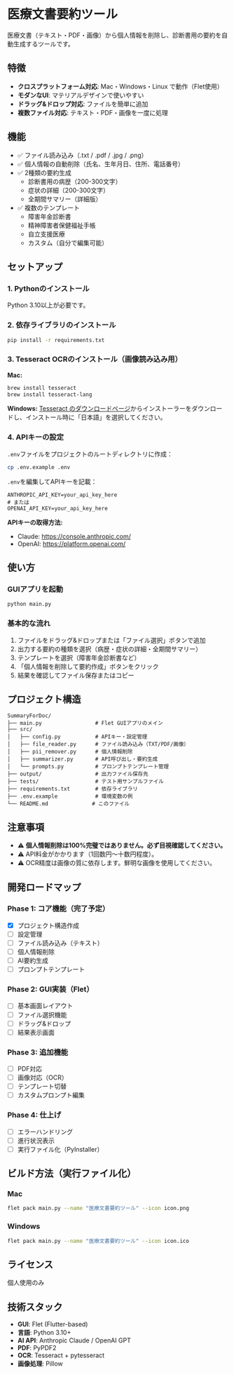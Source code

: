# 医療文書要約ツール

医療文書（テキスト・PDF・画像）から個人情報を削除し、診断書用の要約を自動生成するツールです。

## 特徴

- **クロスプラットフォーム対応**: Mac・Windows・Linux で動作（Flet使用）
- **モダンなUI**: マテリアルデザインで使いやすい
- **ドラッグ&ドロップ対応**: ファイルを簡単に追加
- **複数ファイル対応**: テキスト・PDF・画像を一度に処理

## 機能

- ✅ ファイル読み込み（.txt / .pdf / .jpg / .png）
- ✅ 個人情報の自動削除（氏名、生年月日、住所、電話番号）
- ✅ 2種類の要約生成
  - 診断書用の病歴（200-300文字）
  - 症状の詳細（200-300文字）
  - 全期間サマリー（詳細版）
- ✅ 複数のテンプレート
  - 障害年金診断書
  - 精神障害者保健福祉手帳
  - 自立支援医療
  - カスタム（自分で編集可能）

## セットアップ

### 1. Pythonのインストール
Python 3.10以上が必要です。

### 2. 依存ライブラリのインストール
```bash
pip install -r requirements.txt
```

### 3. Tesseract OCRのインストール（画像読み込み用）

**Mac:**
```bash
brew install tesseract
brew install tesseract-lang
```

**Windows:**
[Tesseract のダウンロードページ](https://github.com/UB-Mannheim/tesseract/wiki)からインストーラーをダウンロードし、インストール時に「日本語」を選択してください。

### 4. APIキーの設定

`.env`ファイルをプロジェクトのルートディレクトリに作成：

```bash
cp .env.example .env
```

`.env`を編集してAPIキーを記載：

```
ANTHROPIC_API_KEY=your_api_key_here
# または
OPENAI_API_KEY=your_api_key_here
```

**APIキーの取得方法:**
- Claude: https://console.anthropic.com/
- OpenAI: https://platform.openai.com/

## 使い方

### GUIアプリを起動
```bash
python main.py
```

### 基本的な流れ
1. ファイルをドラッグ&ドロップまたは「ファイル選択」ボタンで追加
2. 出力する要約の種類を選択（病歴・症状の詳細・全期間サマリー）
3. テンプレートを選択（障害年金診断書など）
4. 「個人情報を削除して要約作成」ボタンをクリック
5. 結果を確認してファイル保存またはコピー

## プロジェクト構造

```
SummaryForDoc/
├── main.py                 # Flet GUIアプリのメイン
├── src/
│   ├── config.py           # APIキー・設定管理
│   ├── file_reader.py      # ファイル読み込み（TXT/PDF/画像）
│   ├── pii_remover.py      # 個人情報削除
│   ├── summarizer.py       # API呼び出し・要約生成
│   └── prompts.py          # プロンプトテンプレート管理
├── output/                 # 出力ファイル保存先
├── tests/                  # テスト用サンプルファイル
├── requirements.txt        # 依存ライブラリ
├── .env.example            # 環境変数の例
└── README.md              # このファイル
```

## 注意事項

- ⚠️ **個人情報削除は100%完璧ではありません。必ず目視確認してください。**
- ⚠️ API料金がかかります（1回数円〜十数円程度）。
- ⚠️ OCR精度は画像の質に依存します。鮮明な画像を使用してください。

## 開発ロードマップ

### Phase 1: コア機能（完了予定）
- [x] プロジェクト構造作成
- [ ] 設定管理
- [ ] ファイル読み込み（テキスト）
- [ ] 個人情報削除
- [ ] AI要約生成
- [ ] プロンプトテンプレート

### Phase 2: GUI実装（Flet）
- [ ] 基本画面レイアウト
- [ ] ファイル選択機能
- [ ] ドラッグ&ドロップ
- [ ] 結果表示画面

### Phase 3: 追加機能
- [ ] PDF対応
- [ ] 画像対応（OCR）
- [ ] テンプレート切替
- [ ] カスタムプロンプト編集

### Phase 4: 仕上げ
- [ ] エラーハンドリング
- [ ] 進行状況表示
- [ ] 実行ファイル化（PyInstaller）

## ビルド方法（実行ファイル化）

### Mac
```bash
flet pack main.py --name "医療文書要約ツール" --icon icon.png
```

### Windows
```bash
flet pack main.py --name "医療文書要約ツール" --icon icon.ico
```

## ライセンス

個人使用のみ

## 技術スタック

- **GUI**: Flet (Flutter-based)
- **言語**: Python 3.10+
- **AI API**: Anthropic Claude / OpenAI GPT
- **PDF**: PyPDF2
- **OCR**: Tesseract + pytesseract
- **画像処理**: Pillow
